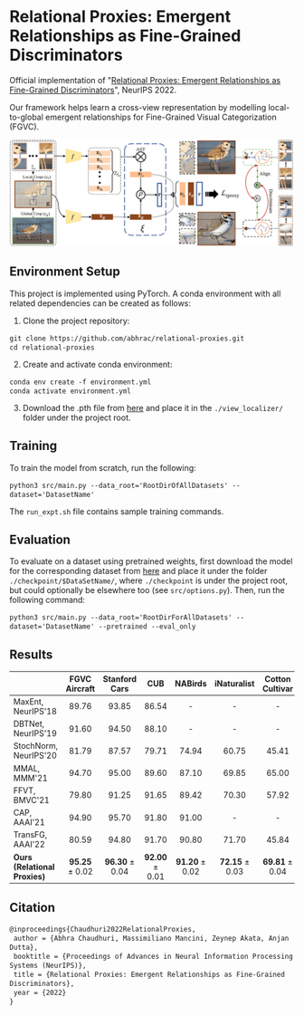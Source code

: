 # Relational Proxies: Emergent Relationships as Fine-Grained Discriminators

Official implementation of "[Relational Proxies: Emergent Relationships as Fine-Grained Discriminators](https://arxiv.org/abs/2210.02149)",
NeurIPS 2022.

Our framework helps learn a cross-view representation by modelling local-to-global emergent relationships
for Fine-Grained Visual Categorization (FGVC).

![Model Diagram](./assests/relational_proxies_diagram.png)

## Environment Setup

This project is implemented using PyTorch. A conda environment with all related dependencies can be created as follows:
1. Clone the project repository:
```shell
git clone https://github.com/abhrac/relational-proxies.git
cd relational-proxies
```
2. Create and activate conda environment:
```shell
conda env create -f environment.yml
conda activate environment.yml
```
3. Download the .pth file from
[here](https://drive.google.com/file/d/1P556ct4WTxWgZSLsKj4k9PZ52g6StGFA/view?usp=sharing)
and place it in the `./view_localizer/` folder under the project root.

## Training
To train the model from scratch, run the following:
```shell
python3 src/main.py --data_root='RootDirOfAllDatasets' --dataset='DatasetName'
```
The `run_expt.sh` file contains sample training commands.

## Evaluation
To evaluate on a dataset using pretrained weights, first download the model for the corresponding dataset from
[here](https://drive.google.com/drive/folders/1WR9qqFmhArHJqg78wsffhQtAbiW3V77R?usp=sharing)
and place it under the folder `./checkpoint/$DataSetName/`,
where `./checkpoint` is under the project root, but could optionally be elsewhere too
(see `src/options.py`). Then, run the following command:
```shell
python3 src/main.py --data_root='RootDirForAllDatasets' --dataset='DatasetName' --pretrained --eval_only
```

## Results
| |FGVC Aircraft | Stanford Cars |CUB | NABirds | iNaturalist | Cotton Cultivar | Soy Cultivar |
|:-|:-:|:-:|:-:|:-:|:-:|:-:|:-:|
|MaxEnt, NeurIPS'18 | 89.76 | 93.85 | 86.54 | - | - | - | - |
|DBTNet, NeurIPS'19 | 91.60 | 94.50 | 88.10 | - | - | - | - |
|StochNorm, NeurIPS'20 | 81.79 | 87.57 | 79.71 | 74.94 | 60.75 | 45.41 | 38.50 |
|MMAL, MMM'21 | 94.70 | 95.00 | 89.60 | 87.10 | 69.85 | 65.00 | 47.00 |
|FFVT, BMVC'21 | 79.80 | 91.25 | 91.65 | 89.42 | 70.30 | 57.92 | 44.17 |
|CAP, AAAI'21 | 94.90 | 95.70 | 91.80 | 91.00 | - | - | - |
|TransFG, AAAI'22 | 80.59 | 94.80 | 91.70 | 90.80 | 71.70 | 45.84 | 38.67 |
|**Ours (Relational Proxies)** | **95.25** $\pm$ 0.02| **96.30** $\pm$ 0.04 | **92.00** $\pm$ 0.01 | **91.20** $\pm$ 0.02 |**72.15** $\pm$ 0.03 | **69.81** $\pm$ 0.04 | **51.20** $\pm$ 0.02|

## Citation
```
@inproceedings{Chaudhuri2022RelationalProxies,
 author = {Abhra Chaudhuri, Massimiliano Mancini, Zeynep Akata, Anjan Dutta},
 booktitle = {Proceedings of Advances in Neural Information Processing Systems (NeurIPS)},
 title = {Relational Proxies: Emergent Relationships as Fine-Grained Discriminators},
 year = {2022}
}
```
